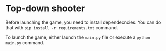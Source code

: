 # Top-down shooter
Before launching the game, you need to install dependecncies.
You can do that with `pip install -r requirements.txt` command.

To launch the game, either launch the `main.py` file or execute a `python main.py` command.
